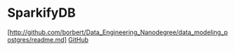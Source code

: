 # SparkifyDB
[http://github.com/borbert/Data_Engineering_Nanodegree/data_modeling_postgres/readme.md]
[GitHub](http://github.com)
